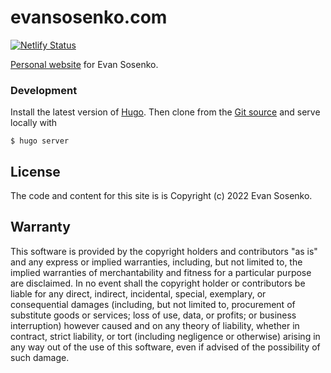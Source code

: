 # evansosenko.com

[![Netlify Status](https://api.netlify.com/api/v1/badges/10283222-7d80-4346-94d0-f438483033d4/deploy-status)](https://app.netlify.com/sites/evansosenko/deploys)

[Personal website][evansosenko.com] for Evan Sosenko.

[evansosenko.com]: https://evansosenko.com

### Development

Install the latest version of [Hugo].
Then clone from the [Git source] and serve locally with

```
$ hugo server
```

[Hugo]: https://gohugo.io/
[Git source]: https://github.com/evansosenko/evansosenko.com

## License

The code and content for this site is is Copyright (c) 2022 Evan Sosenko.

## Warranty

This software is provided by the copyright holders and contributors "as is" and
any express or implied warranties, including, but not limited to, the implied
warranties of merchantability and fitness for a particular purpose are
disclaimed. In no event shall the copyright holder or contributors be liable for
any direct, indirect, incidental, special, exemplary, or consequential damages
(including, but not limited to, procurement of substitute goods or services;
loss of use, data, or profits; or business interruption) however caused and on
any theory of liability, whether in contract, strict liability, or tort
(including negligence or otherwise) arising in any way out of the use of this
software, even if advised of the possibility of such damage.
